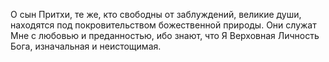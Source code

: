 О сын Притхи, те же, кто свободны от заблуждений, великие души, находятся под покровительством божественной природы. Они служат Мне с любовью и преданностью, ибо знают, что Я Верховная Личность Бога, изначальная и неистощимая.